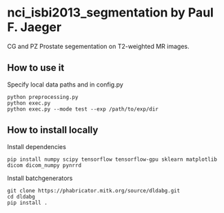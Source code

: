 # nci_isbi2013_segmentation by Paul F. Jaeger
CG and PZ Prostate segementation on T2-weighted MR images.

## How to use it
Specify local data paths and in config.py
```
python preprocessing.py
python exec.py
python exec.py --mode test --exp /path/to/exp/dir 
```

## How to install locally

Install dependencies
```
pip install numpy scipy tensorflow tensorflow-gpu sklearn matplotlib dicom dicom_numpy pynrrd
```

Install batchgenerators
```
git clone https://phabricator.mitk.org/source/dldabg.git
cd dldabg
pip install .
```


